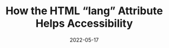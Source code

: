 ---
date: 2022-05-17
permalink: false
publisher: boiaorg
tags:
  - accessibility
  - html
  - localization
target_url: https://www.boia.org/blog/how-the-html-lang-attribute-helps-accessibility
title: How the HTML “lang” Attribute Helps Accessibility
---